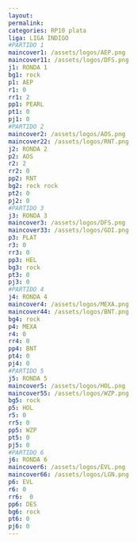 ```yaml
---
layout: 
permalink: 
categories: RP10 plata
liga: LIGA INDIGO
#PARTIDO 1
maincover1: /assets/logos/AEP.png
maincover11: /assets/logos/DFS.png
j1: RONDA 1
bg1: rock
p1: AEP
r1: 0
rr1: 2
pp1: PEARL
pt1: 0
pj1: 0
#PARTIDO 2
maincover2: /assets/logos/AOS.png
maincover22: /assets/logos/RNT.png
j2: RONDA 2
p2: AOS
r2: 2
rr2: 0
pp2: RNT
bg2: rock rock
pt2: 0
pj2: 0
#PARTIDO 3
j3: RONDA 3
maincover3: /assets/logos/DFS.png
maincover33: /assets/logos/GDI.png
p3: PLAT
r3: 0
rr3: 0
pp3: HEL
bg3: rock
pt3: 0
pj3: 0
#PARTIDO 4
j4: RONDA 4
maincover4: /assets/logos/MEXA.png
maincover44: /assets/logos/BNT.png
bg4: rock 
p4: MEXA
r4: 0
rr4: 0
pp4: BNT
pt4: 0
pj4: 0
#PARTIDO 5
j5: RONDA 5
maincover5: /assets/logos/HOL.png
maincover55: /assets/logos/WZP.png
bg5: rock 
p5: HOL
r5: 0
rr5: 0
pp5: WZP
pt5: 0
pj5: 0
#PARTIDO 6
j6: RONDA 6
maincover6: /assets/logos/EVL.png
maincover66: /assets/logos/LGN.png
p6: EVL
r6: 0
rr6:  0
pp6: DES
bg6: rock
pt6: 0
pj6: 0
---
```

